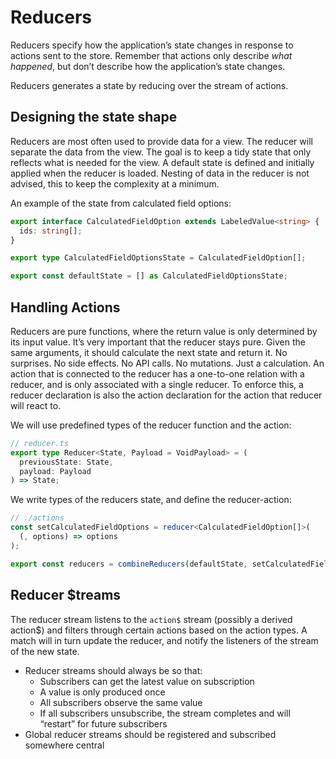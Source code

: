 # Reducers

Reducers specify how the application’s state changes in response to actions sent
to the store. Remember that actions only describe _what happened_, but don’t
describe how the application’s state changes.

Reducers generates a state by reducing over the stream of actions.

## Designing the state shape

Reducers are most often used to provide data for a view. The reducer will
separate the data from the view. The goal is to keep a tidy state that only
reflects what is needed for the view. A default state is defined and initially
applied when the reducer is loaded. Nesting of data in the reducer is not
advised, this to keep the complexity at a minimum.

An example of the state from calculated field options:

```typescript
export interface CalculatedFieldOption extends LabeledValue<string> {
  ids: string[];
}

export type CalculatedFieldOptionsState = CalculatedFieldOption[];

export const defaultState = [] as CalculatedFieldOptionsState;
```

## Handling Actions

Reducers are pure functions, where the return value is only determined by its
input value. It’s very important that the reducer stays pure. Given the same
arguments, it should calculate the next state and return it. No surprises. No
side effects. No API calls. No mutations. Just a calculation. An action that is
connected to the reducer has a one-to-one relation with a reducer, and is only
associated with a single reducer. To enforce this, a reducer declaration is
also the action declaration for the action that reducer will react to.

We will use predefined types of the reducer function and the action:

```typescript
// reducer.ts
export type Reducer<State, Payload = VoidPayload> = (
  previousState: State,
  payload: Payload
) => State;
```

We write types of the reducers state, and define the reducer-action:

```typescript
// ./actions
const setCalculatedFieldOptions = reducer<CalculatedFieldOption[]>(
  (, options) => options
);

export const reducers = combineReducers(defaultState, setCalculatedFieldOptions);
```

## Reducer \$treams

The reducer stream listens to the `action$` stream (possibly a derived action\$)
and filters through certain actions based on the action types. A match will in
turn update the reducer, and notify the listeners of the stream of the new state.

- Reducer streams should always be so that:
  - Subscribers can get the latest value on subscription
  - A value is only produced once
  - All subscribers observe the same value
  - If all subscribers unsubscribe, the stream completes and will
    “restart” for future subscribers
- Global reducer streams should be registered and subscribed somewhere central
